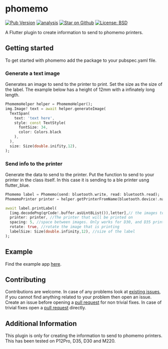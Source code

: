# phomemo
[![Pub Version](https://img.shields.io/pub/v/phomemo)](https://pub.dev/packages/phomemo)
[![analysis](https://github.com/Knightro63/phomemo/actions/workflows/flutter.yml/badge.svg)](https://github.com/Knightro63/phomemo/actions/)
[![Star on Github](https://img.shields.io/github/stars/Knightro63/phomemo.svg?style=flat&logo=github&colorB=deeppink&label=stars)](https://github.com/Knightro63/phomemo)
[![License: BSD](https://img.shields.io/badge/license-MIT-purple.svg)](https://opensource.org/licenses/MIT)

A Flutter plugin to create information to send to phomemo printers.

## Getting started

To get started with phomemo add the package to your pubspec.yaml file.

### Generate a text image
Generates an image to send to the printer to print. Set the size as the size of the label. The example below has a height of 12mm with a infinately long length.
```dart
PhomemoHelper helper = PhomemoHelper();
img.Image? text = await helper.generateImage(
  TextSpan(
    text: 'text here',
    style: const TextStyle(
      fontSize: 34,
      color: Colors.black
    ),
  ),
  size: Size(double.inifity,12),
);
```

### Send info to the printer
Generate the data to send to the printer. Put the function to send to your printer in the class itself. In this case it is sending to a ble printer usng flutter_blue.

```dart
Phomemo label = Phomemo(send: bluetooth.write, read: bluetooth.read);
PhomemoPrinter printer = helper.getPrinterFromName(bluetooth.device!.name);

await label.printLabel(
  [img.decodePng(qrCode!.buffer.asUint8List()),letter],// the images to send to the printer
  printer: printer, //The printer that will be printed on
  spacing: 5, //space between images. Only works for D30, and D35 printers
  rotate: true, //rotate the image that is printing
  labelSize: Size(double.infinity,12), //size of the label
);
```
## Example

Find the example app [here](https://github.com/Knightro63/phomemo/tree/main/example).

## Contributing

Contributions are welcome.
In case of any problems look at [existing issues](https://github.com/Knightro63/phomemo/issues), if you cannot find anything related to your problem then open an issue.
Create an issue before opening a [pull request](https://github.com/Knightro63/phomemo/pulls) for non trivial fixes.
In case of trivial fixes open a [pull request](https://github.com/Knightro63/phomemo/pulls) directly.

## Additional Information

This plugin is only for creating the information to send to phomemo printers. This has been tested on P12Pro, D35, D30 and M220.
